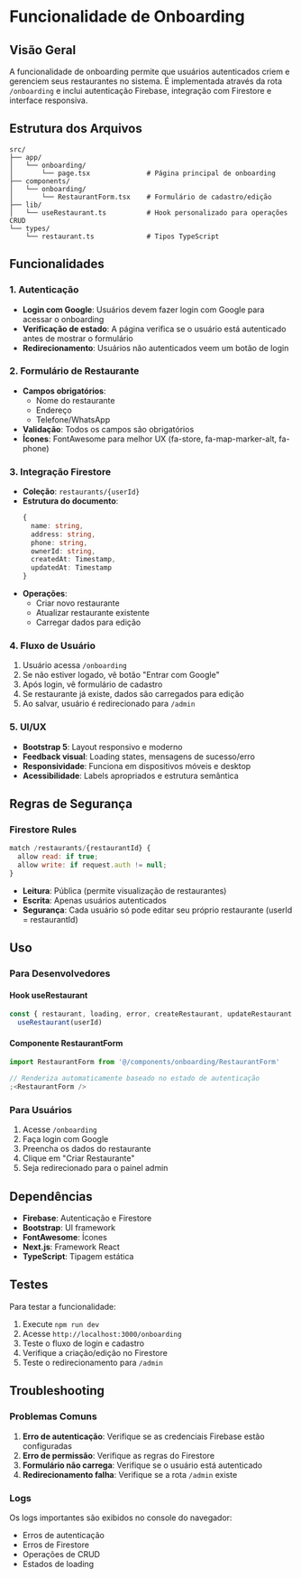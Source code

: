 # Funcionalidade de Onboarding

## Visão Geral

A funcionalidade de onboarding permite que usuários autenticados criem e gerenciem seus restaurantes no sistema. É implementada através da rota `/onboarding` e inclui autenticação Firebase, integração com Firestore e interface responsiva.

## Estrutura dos Arquivos

```
src/
├── app/
│   └── onboarding/
│       └── page.tsx              # Página principal de onboarding
├── components/
│   └── onboarding/
│       └── RestaurantForm.tsx    # Formulário de cadastro/edição
├── lib/
│   └── useRestaurant.ts          # Hook personalizado para operações CRUD
└── types/
    └── restaurant.ts             # Tipos TypeScript
```

## Funcionalidades

### 1. Autenticação

- **Login com Google**: Usuários devem fazer login com Google para acessar o onboarding
- **Verificação de estado**: A página verifica se o usuário está autenticado antes de mostrar o formulário
- **Redirecionamento**: Usuários não autenticados veem um botão de login

### 2. Formulário de Restaurante

- **Campos obrigatórios**:
  - Nome do restaurante
  - Endereço
  - Telefone/WhatsApp
- **Validação**: Todos os campos são obrigatórios
- **Ícones**: FontAwesome para melhor UX (fa-store, fa-map-marker-alt, fa-phone)

### 3. Integração Firestore

- **Coleção**: `restaurants/{userId}`
- **Estrutura do documento**:
  ```typescript
  {
    name: string,
    address: string,
    phone: string,
    ownerId: string,
    createdAt: Timestamp,
    updatedAt: Timestamp
  }
  ```
- **Operações**:
  - Criar novo restaurante
  - Atualizar restaurante existente
  - Carregar dados para edição

### 4. Fluxo de Usuário

1. Usuário acessa `/onboarding`
2. Se não estiver logado, vê botão "Entrar com Google"
3. Após login, vê formulário de cadastro
4. Se restaurante já existe, dados são carregados para edição
5. Ao salvar, usuário é redirecionado para `/admin`

### 5. UI/UX

- **Bootstrap 5**: Layout responsivo e moderno
- **Feedback visual**: Loading states, mensagens de sucesso/erro
- **Responsividade**: Funciona em dispositivos móveis e desktop
- **Acessibilidade**: Labels apropriados e estrutura semântica

## Regras de Segurança

### Firestore Rules

```javascript
match /restaurants/{restaurantId} {
  allow read: if true;
  allow write: if request.auth != null;
}
```

- **Leitura**: Pública (permite visualização de restaurantes)
- **Escrita**: Apenas usuários autenticados
- **Segurança**: Cada usuário só pode editar seu próprio restaurante (userId = restaurantId)

## Uso

### Para Desenvolvedores

#### Hook useRestaurant

```typescript
const { restaurant, loading, error, createRestaurant, updateRestaurant } =
  useRestaurant(userId)
```

#### Componente RestaurantForm

```typescript
import RestaurantForm from '@/components/onboarding/RestaurantForm'

// Renderiza automaticamente baseado no estado de autenticação
;<RestaurantForm />
```

### Para Usuários

1. Acesse `/onboarding`
2. Faça login com Google
3. Preencha os dados do restaurante
4. Clique em "Criar Restaurante"
5. Seja redirecionado para o painel admin

## Dependências

- **Firebase**: Autenticação e Firestore
- **Bootstrap**: UI framework
- **FontAwesome**: Ícones
- **Next.js**: Framework React
- **TypeScript**: Tipagem estática

## Testes

Para testar a funcionalidade:

1. Execute `npm run dev`
2. Acesse `http://localhost:3000/onboarding`
3. Teste o fluxo de login e cadastro
4. Verifique a criação/edição no Firestore
5. Teste o redirecionamento para `/admin`

## Troubleshooting

### Problemas Comuns

1. **Erro de autenticação**: Verifique se as credenciais Firebase estão configuradas
2. **Erro de permissão**: Verifique as regras do Firestore
3. **Formulário não carrega**: Verifique se o usuário está autenticado
4. **Redirecionamento falha**: Verifique se a rota `/admin` existe

### Logs

Os logs importantes são exibidos no console do navegador:

- Erros de autenticação
- Erros de Firestore
- Operações de CRUD
- Estados de loading

